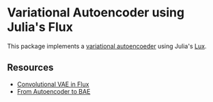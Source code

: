 # Variational Autoencoder using Julia's Flux

This package implements a [variational autoencoeder](https://arxiv.org/abs/1312.6114)
 using Julia's [Lux](https://lux.csail.mit.edu/stable/).



## Resources
* [Convolutional VAE in Flux](https://alecokas.github.io/julia/flux/vae/2020/07/22/convolutional-vae-in-flux.html)
* [From Autoencoder to BAE](https://lilianweng.github.io/posts/2018-08-12-vae/)

